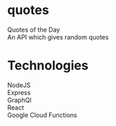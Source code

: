 # quotes
Quotes of the Day <br />
An API which gives random quotes

# Technologies
NodeJS <br />
Express <br />
GraphQl <br />
React <br />
Google Cloud Functions
